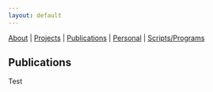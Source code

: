 ```yaml
---
layout: default
---
```


[About](/)   |   [Projects](/projects.html)   |    [Publications](/pubs.html)   |   [Personal](/personal.html)   |   [Scripts/Programs](/prog.html)

## Publications
Test
